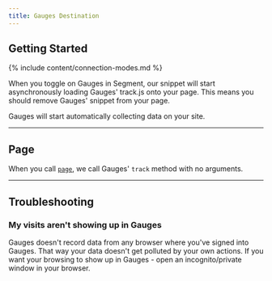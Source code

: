 ```yaml
---
title: Gauges Destination
---
```


## Getting Started

{% include content/connection-modes.md %}

When you toggle on Gauges in Segment, our snippet will start asynchronously loading Gauges' track.js onto your page. This means you should remove Gauges' snippet from your page.

Gauges will start automatically collecting data on your site.

- - -


## Page

When you call [`page`](/docs/connections/spec/page/), we call Gauges' `track` method with no arguments.

- - -


## Troubleshooting


### My visits aren't showing up in Gauges

Gauges doesn't record data from any browser where you've signed into Gauges. That way your data doesn't get polluted by your own actions. If you want your browsing to show up in Gauges - open an incognito/private window in your browser.
